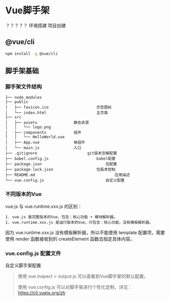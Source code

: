 # Vue脚手架

？？？？？ 环境搭建  项目创建





## @vue/cli

```sh
npm install -g @vue/cli
```



















## 脚手架基础



### 脚手架文件结构

```
├── node_modules
├── public
│   ├── favicon.ico						页签图标
│   └── index.html						主页面
├── src
│   ├── assets                静态资源
│   │   └── logo.png
│   ├── components            组件
│   │   └── HelloWorld.vue
│   ├── App.vue               根组件
│   └── main.js               入口
├── .gitignore          			git版本忽略配置
├── babel.config.js						babel配置
├── package.json							包配置
├── package-lock.json					包版本控制
├── README.md									应用描述
└── vue.config.js							自定义配置
```



### 不同版本的Vue

vue.js 与 vue.runtime.xxx.js 的区别：

	1. vue.js 是完整版本的Vue，包含：核心功能 + 模块解析器。
	1. vue.runtime.xxx.js 是运行版本的Vue，只包含：核心功能，没有模板解析器。

因为 vue.runtime.xxx.js 没有模板解析器，所以不能使用 template 配置项，需要使用 render 函数接收到的 createElement 函数去指定具体内容。



### vue.config.js 配置文件

自定义脚手架配置

> 使用 vue inspect > output.js 可以查看到Vue脚手架的默认配置。
>
> 使用 vue.config.js 可以对脚手架进行个性化定制，详见：https://cli.vuejs.org/zh













